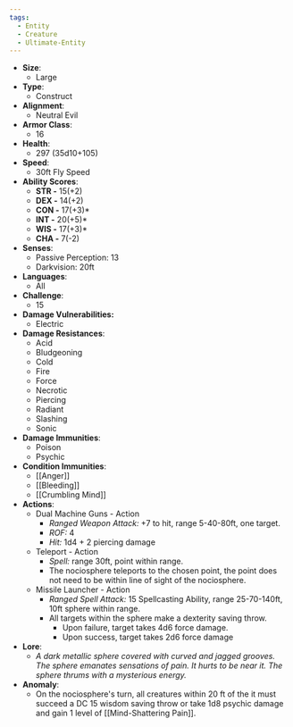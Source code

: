 ```yaml
---
tags:
  - Entity
  - Creature
  - Ultimate-Entity
---
```

- **Size**:
	- Large
- **Type**:
	- Construct
- **Alignment**:
	- Neutral Evil
- **Armor Class**:
	- 16
- **Health**:
	- 297 (35d10+105)
- **Speed**:
	- 30ft Fly Speed
- **Ability Scores**:
	- **STR -** 15(+2)
	- **DEX -** 14(+2)
	- **CON -** 17(+3)*
	- **INT -** 20(+5)*
	- **WIS -** 17(+3)*
	- **CHA -** 7(-2)
- **Senses**:
	- Passive Perception: 13
	- Darkvision: 20ft
- **Languages**:
	- All
- **Challenge**:
	- 15
- **Damage Vulnerabilities:**
	- Electric
- **Damage Resistances**:
	- Acid
	- Bludgeoning
	- Cold
	- Fire
	- Force
	- Necrotic
	- Piercing
	- Radiant
	- Slashing
	- Sonic
- **Damage Immunities**:
	- Poison
	- Psychic
- **Condition Immunities**:
	- [[Anger]]
	- [[Bleeding]]
	- [[Crumbling Mind]]
- **Actions**:
	- Dual Machine Guns - Action
		- _Ranged Weapon Attack:_ +7 to hit, range 5-40-80ft, one target. 
		- *ROF:* 4
		- *Hit:* 1d4 + 2 piercing damage
	- Teleport - Action
		- *Spell:* range 30ft, point within range.
		- The nociosphere teleports to the chosen point, the point does not need to be within line of sight of the nociosphere.
	- Missile Launcher - Action
		- *Ranged Spell Attack:* 15 Spellcasting Ability, range 25-70-140ft, 10ft sphere within range.
		- All targets within the sphere make a dexterity saving throw.
			- Upon failure, target takes 4d6 force damage.
			- Upon success, target takes 2d6 force damage
- **Lore**:
	- *A dark metallic sphere covered with curved and jagged grooves. The sphere emanates sensations of pain. It hurts to be near it. The sphere thrums with a mysterious energy.*  
- **Anomaly**:
	- On the nociosphere's turn, all creatures within 20 ft of the it must succeed a DC 15 wisdom saving throw or take 1d8 psychic damage and gain 1 level of [[Mind-Shattering Pain]].